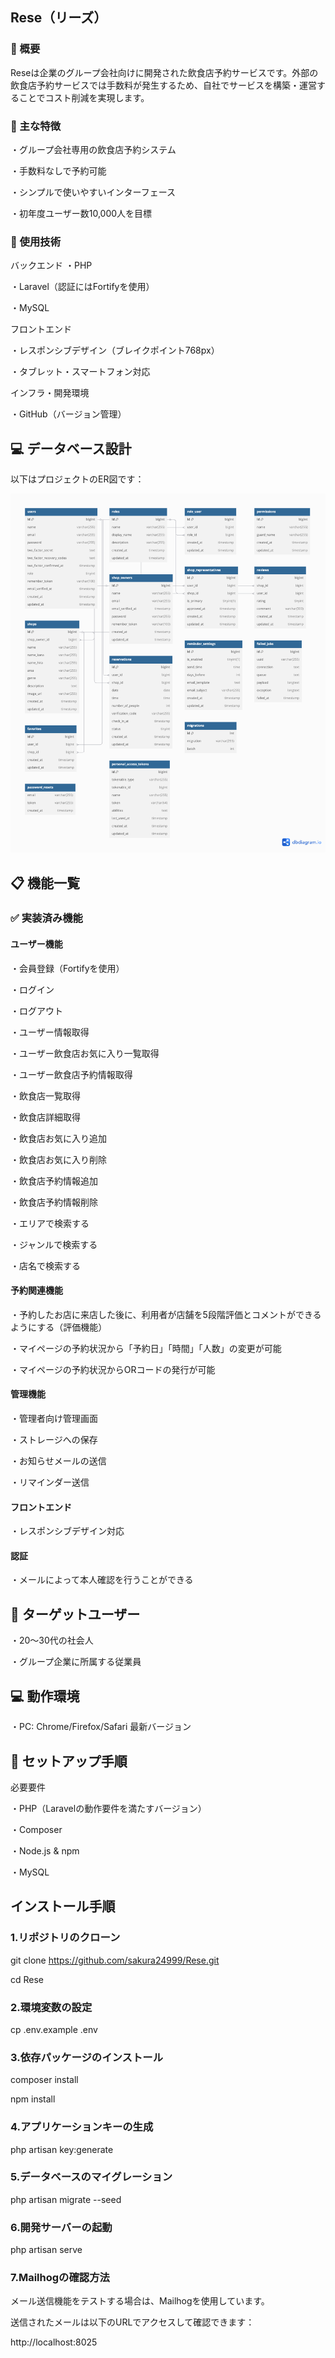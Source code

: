 ## Rese（リーズ）

### 📝 概要

Reseは企業のグループ会社向けに開発された飲食店予約サービスです。外部の飲食店予約サービスでは手数料が発生するため、自社でサービスを構築・運営することでコスト削減を実現します。

### 🌟 主な特徴

・グループ会社専用の飲食店予約システム

・手数料なしで予約可能

・シンプルで使いやすいインターフェース

・初年度ユーザー数10,000人を目標

### 🔧 使用技術

バックエンド
・PHP

・Laravel（認証にはFortifyを使用）

・MySQL

フロントエンド

・レスポンシブデザイン（ブレイクポイント768px）

・タブレット・スマートフォン対応

インフラ・開発環境

・GitHub（バージョン管理）

## 💻 データベース設計

以下はプロジェクトのER図です：

![ER図](images/dbdiagram-rese.png)


## 📋 機能一覧

### ✅ 実装済み機能

#### ユーザー機能

・会員登録（Fortifyを使用）

・ログイン

・ログアウト

・ユーザー情報取得

・ユーザー飲食店お気に入り一覧取得

・ユーザー飲食店予約情報取得

・飲食店一覧取得

・飲食店詳細取得

・飲食店お気に入り追加

・飲食店お気に入り削除

・飲食店予約情報追加

・飲食店予約情報削除

・エリアで検索する

・ジャンルで検索する

・店名で検索する

#### 予約関連機能

・予約したお店に来店した後に、利用者が店舗を5段階評価とコメントができるようにする（評価機能）

・マイページの予約状況から「予約日」「時間」「人数」の変更が可能

・マイページの予約状況からORコードの発行が可能

#### 管理機能

・管理者向け管理画面

・ストレージへの保存

・お知らせメールの送信

・リマインダー送信

#### フロントエンド

・レスポンシブデザイン対応

#### 認証

・メールによって本人確認を行うことができる


## 🎯 ターゲットユーザー

・20〜30代の社会人

・グループ企業に所属する従業員

## 💻 動作環境

・PC: Chrome/Firefox/Safari 最新バージョン

## 🚀 セットアップ手順

必要要件

・PHP（Laravelの動作要件を満たすバージョン）

・Composer

・Node.js & npm

・MySQL

## インストール手順

### 1.リポジトリのクローン

git clone https://github.com/sakura24999/Rese.git

cd Rese

### 2.環境変数の設定

cp .env.example .env

### 3.依存パッケージのインストール

composer install

npm install

### 4.アプリケーションキーの生成

php artisan key:generate

### 5.データベースのマイグレーション

php artisan migrate --seed

### 6.開発サーバーの起動

php artisan serve

### 7.Mailhogの確認方法

メール送信機能をテストする場合は、Mailhogを使用しています。

送信されたメールは以下のURLでアクセスして確認できます：

http://localhost:8025


